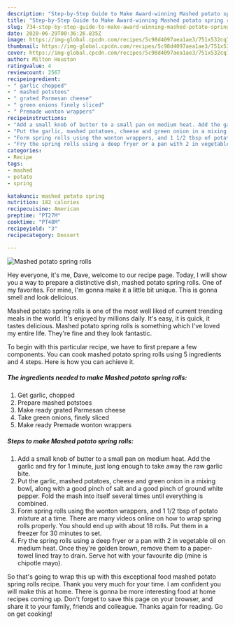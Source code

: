 ```yaml
---
description: "Step-by-Step Guide to Make Award-winning Mashed potato spring rolls"
title: "Step-by-Step Guide to Make Award-winning Mashed potato spring rolls"
slug: 734-step-by-step-guide-to-make-award-winning-mashed-potato-spring-rolls
date: 2020-06-29T00:36:26.835Z
image: https://img-global.cpcdn.com/recipes/5c98d4097aea1ae3/751x532cq70/mashed-potato-spring-rolls-recipe-main-photo.jpg
thumbnail: https://img-global.cpcdn.com/recipes/5c98d4097aea1ae3/751x532cq70/mashed-potato-spring-rolls-recipe-main-photo.jpg
cover: https://img-global.cpcdn.com/recipes/5c98d4097aea1ae3/751x532cq70/mashed-potato-spring-rolls-recipe-main-photo.jpg
author: Milton Houston
ratingvalue: 4
reviewcount: 2567
recipeingredient:
- " garlic chopped"
- " mashed potstoes"
- " grated Parmesan cheese"
- " green onions finely sliced"
- " Premade wonton wrappers"
recipeinstructions:
- "Add a small knob of butter to a small pan on medium heat. Add the garlic and fry for 1 minute, just long enough to take away the raw garlic bite."
- "Put the garlic, mashed potatoes, cheese and green onion in a mixing bowl, along with a good pinch of salt and a good pinch of ground white pepper. Fold the mash into itself several times until everything is combined."
- "Form spring rolls using the wonton wrappers, and 1 1/2 tbsp of potato mixture at a time. There are many videos online on how to wrap spring rolls properly. You should end up with about 18 rolls. Put them in a freezer for 30 minutes to set."
- "Fry the spring rolls using a deep fryer or a pan with 2 in vegetable oil on medium heat. Once they&#39;re golden brown, remove them to a paper-towel lined tray to drain. Serve hot with your favourite dip (mine is chipotle mayo)."
categories:
- Recipe
tags:
- mashed
- potato
- spring

katakunci: mashed potato spring 
nutrition: 182 calories
recipecuisine: American
preptime: "PT27M"
cooktime: "PT48M"
recipeyield: "3"
recipecategory: Dessert

---
```



![Mashed potato spring rolls](https://img-global.cpcdn.com/recipes/5c98d4097aea1ae3/751x532cq70/mashed-potato-spring-rolls-recipe-main-photo.jpg)

Hey everyone, it's me, Dave, welcome to our recipe page. Today, I will show you a way to prepare a distinctive dish, mashed potato spring rolls. One of my favorites. For mine, I'm gonna make it a little bit unique. This is gonna smell and look delicious.

Mashed potato spring rolls is one of the most well liked of current trending meals in the world. It's enjoyed by millions daily. It's easy, it is quick, it tastes delicious. Mashed potato spring rolls is something which I've loved my entire life. They're fine and they look fantastic.




To begin with this particular recipe, we have to first prepare a few components. You can cook mashed potato spring rolls using 5 ingredients and 4 steps. Here is how you can achieve it.

<!--inarticleads1-->

##### The ingredients needed to make Mashed potato spring rolls:

1. Get  garlic, chopped
1. Prepare  mashed potstoes
1. Make ready  grated Parmesan cheese
1. Take  green onions, finely sliced
1. Make ready  Premade wonton wrappers




<!--inarticleads2-->

##### Steps to make Mashed potato spring rolls:

1. Add a small knob of butter to a small pan on medium heat. Add the garlic and fry for 1 minute, just long enough to take away the raw garlic bite.
1. Put the garlic, mashed potatoes, cheese and green onion in a mixing bowl, along with a good pinch of salt and a good pinch of ground white pepper. Fold the mash into itself several times until everything is combined.
1. Form spring rolls using the wonton wrappers, and 1 1/2 tbsp of potato mixture at a time. There are many videos online on how to wrap spring rolls properly. You should end up with about 18 rolls. Put them in a freezer for 30 minutes to set.
1. Fry the spring rolls using a deep fryer or a pan with 2 in vegetable oil on medium heat. Once they&#39;re golden brown, remove them to a paper-towel lined tray to drain. Serve hot with your favourite dip (mine is chipotle mayo).




So that's going to wrap this up with this exceptional food mashed potato spring rolls recipe. Thank you very much for your time. I am confident you will make this at home. There is gonna be more interesting food at home recipes coming up. Don't forget to save this page on your browser, and share it to your family, friends and colleague. Thanks again for reading. Go on get cooking!
